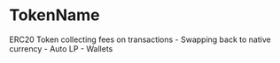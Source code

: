 # TokenName
ERC20 Token collecting fees on transactions - Swapping back to native currency - Auto LP - Wallets
